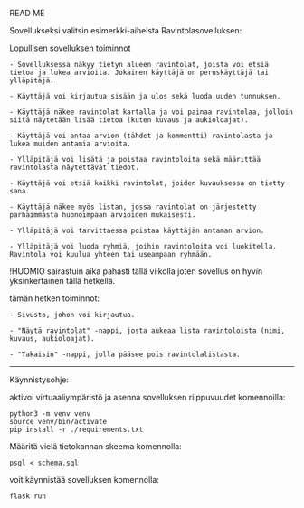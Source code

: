 READ ME

Sovellukseksi valitsin esimerkki-aiheista Ravintolasovelluksen:

Lopullisen sovelluksen toiminnot
	
	- Sovelluksessa näkyy tietyn alueen ravintolat, joista voi etsiä tietoa ja lukea arvioita. Jokainen käyttäjä on peruskäyttäjä tai ylläpitäjä.
 
	- Käyttäjä voi kirjautua sisään ja ulos sekä luoda uuden tunnuksen.
 
	- Käyttäjä näkee ravintolat kartalla ja voi painaa ravintolaa, jolloin siitä näytetään lisää tietoa (kuten kuvaus ja aukioloajat).
 
	- Käyttäjä voi antaa arvion (tähdet ja kommentti) ravintolasta ja lukea muiden antamia arvioita.
 
	- Ylläpitäjä voi lisätä ja poistaa ravintoloita sekä määrittää ravintolasta näytettävät tiedot.
 
	- Käyttäjä voi etsiä kaikki ravintolat, joiden kuvauksessa on tietty sana.
 
	- Käyttäjä näkee myös listan, jossa ravintolat on järjestetty parhaimmasta huonoimpaan arvioiden mukaisesti.
 
	- Ylläpitäjä voi tarvittaessa poistaa käyttäjän antaman arvion.
 
	- Ylläpitäjä voi luoda ryhmiä, joihin ravintoloita voi luokitella. Ravintola voi kuulua yhteen tai useampaan ryhmään.




!HUOMIO
sairastuin aika pahasti tällä viikolla joten sovellus on hyvin yksinkertainen tällä hetkellä.

tämän hetken toiminnot:
	
	- Sivusto, johon voi kirjautua.
 
	- "Näytä ravintolat" -nappi, josta aukeaa lista ravintoloista (nimi, kuvaus, aukioloajat).
 
	- "Takaisin" -nappi, jolla pääsee pois ravintolalistasta.


------------------------------------------------------------------------------------------
Käynnistysohje:

aktivoi virtuaaliympäristö ja asenna sovelluksen riippuvuudet komennoilla:

	python3 -m venv venv
	source venv/bin/activate
	pip install -r ./requirements.txt

Määritä vielä tietokannan skeema komennolla:

	psql < schema.sql
	
voit käynnistää sovelluksen komennolla:
	
	flask run
	
	


